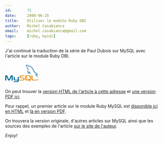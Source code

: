 ```yaml
---
id:       71
date:     2008-06-25
title:    Utiliser le module Ruby DBI
author:   Michel Casabianca
email:    michel.casabianca@gmail.com
tags:     [ruby, mysql]
---
```


J'ai continué la traduction de la série de Paul Dubois sur MySQL avec l'article sur le module Ruby DBI.

<!--more-->

![](logo-mysql.png)

On peut trouver la [version HTML de l'article à cette adresse](http://sweetohm.net/article/ruby-dbi.html) et [une version PDF ici](http://www.sweetohm.net/arc/ruby-dbi.pdf). 

Pour rappel, un premier article sur le module Ruby MySQL est [disponible ici en HTML](http://sweetohm.net/article/ruby-mysql.html) et [là en version PDF](http://www.sweetohm.net/arc/ruby-mysql.pdf).

On trouvera la version originale, d'autres articles sur MySQL ainsi que les sources des exemples de l'article [sur le site de l'auteur](http://www.kitebird.com/articles/).

*Enjoy!*